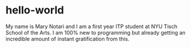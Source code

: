 # hello-world
My name is Mary Notari and I am a first year ITP student at NYU Tisch School of the Arts. I am 100% new to programming but already getting an incredible amount of instant gratification from this. 
